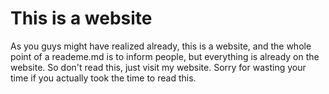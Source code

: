 # This is a website

As you guys might have realized already, this is a website, and the whole point of a reademe.md is to inform people, but everything is already on the website. So don't read this, just visit my website. Sorry for wasting your time if you actually took the time to read this.
